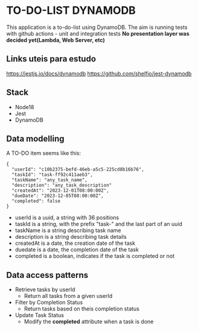 # TO-DO-LIST DYNAMODB

This application is a to-do-list using DynamoDB.
The aim is running tests with github actions - unit and integration tests
**No presentation layer was decided yet(Lambda, Web Server, etc)**

## Links uteis para estudo

https://jestjs.io/docs/dynamodb
https://github.com/shelfio/jest-dynamodb

## Stack

- Node18
- Jest
- DynamoDB

## Data modelling

A TO-DO item seems like this:
```
{
  "userId": "c10b2375-befd-46eb-a5c5-225cd8b16b76",
  "taskId": "task-ff92c411aeb3",
  "taskName": "any_task_name",
  "description": "any_task_description"
  "createdAt": "2023-12-01T08:00:00Z",
  "dueDate": "2023-12-05T08:00:00Z",
  "completed": false
}
```

- userId is a uuid, a string with 36 positions
- taskId is a string, with the prefix "task-" and the last part of an uuid
- taskName is a string describing task name
- description is a string describing task details
- createdAt is a date, the creation date of the task
- duedate is a date, the completion date of the task
- completed is a boolean, indicates if the task is completed or not

## Data access patterns

- Retrieve tasks by userId
  - Return all tasks from a given userId
- Filter by Completion Status
  - Return tasks based on theis completion status
- Update Task Status
  - Modify the **completed** attribute when a task is done